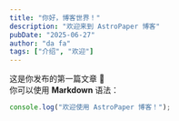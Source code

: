 ```yaml
---
title: "你好，博客世界！"
description: "欢迎来到 AstroPaper 博客"
pubDate: "2025-06-27"
author: "da fa"
tags: ["介绍", "欢迎"]
---
```


这是你发布的第一篇文章 🎉  
你可以使用 **Markdown** 语法：

```js
console.log("欢迎使用 AstroPaper 博客！");
